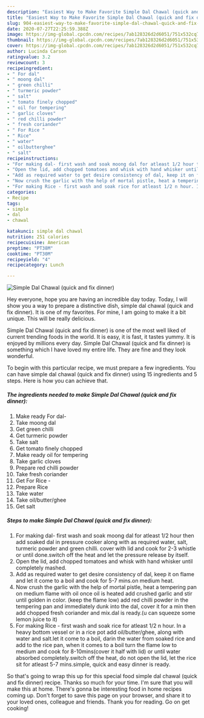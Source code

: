 ```yaml
---
description: "Easiest Way to Make Favorite Simple Dal Chawal (quick and fix dinner)"
title: "Easiest Way to Make Favorite Simple Dal Chawal (quick and fix dinner)"
slug: 904-easiest-way-to-make-favorite-simple-dal-chawal-quick-and-fix-dinner
date: 2020-07-27T22:25:59.388Z
image: https://img-global.cpcdn.com/recipes/7ab128326d2d6051/751x532cq70/simple-dal-chawal-quick-and-fix-dinner-recipe-main-photo.jpg
thumbnail: https://img-global.cpcdn.com/recipes/7ab128326d2d6051/751x532cq70/simple-dal-chawal-quick-and-fix-dinner-recipe-main-photo.jpg
cover: https://img-global.cpcdn.com/recipes/7ab128326d2d6051/751x532cq70/simple-dal-chawal-quick-and-fix-dinner-recipe-main-photo.jpg
author: Lucinda Carson
ratingvalue: 3.2
reviewcount: 3
recipeingredient:
- " For dal"
- " moong dal"
- " green chilli"
- " turmeric powder"
- " salt"
- " tomato finely chopped"
- " oil for tempering"
- " garlic cloves"
- " red chilli powder"
- " fresh coriander"
- " For Rice "
- " Rice"
- " water"
- " oilbutterghee"
- " salt"
recipeinstructions:
- "For making dal- first wash and soak moong dal for atleast 1/2 hour then add soaked dal in pressure cooker along with as required water, salt, turmeric powder and green chilli. cover with lid and cook for 2-3 whistle or until done.switch off the heat and let the pressure release by itself."
- "Open the lid, add chopped tomatoes and whisk with hand whisker until completely mashed."
- "Add as required water to get desire consistency of dal, keep it on flame and let it come to a boil and cook for 5-7 mins.on medium heat."
- "Now crush the garlic with the help of mortal pistle, heat a tempering pan on medium flame with oil once oil is heated add crushed garlic and stir until golden in color. (keep the flame low) add red chilli powder in the tempering pan and immediately dunk into the dal, cover it for a min then add chopped fresh coriander and mix.dal is ready.(u can squeeze some lemon juice to it)"
- "For making Rice - first wash and soak rice for atleast 1/2 n hour. In a heavy bottom vessel or in a rice pot add oil/butter/ghee, along with water and salt.let it come to a boil, darin the water from soaked rice and add to the rice pan, when it comes to a boil turn the flame low to medium and cook for 8-10mins(cover it half with lid) or until water absorbed completely.switch off the heat, do not open the lid, let the rice sit for atleast 5-7 mins.simple, quick and easy dinner is ready."
categories:
- Recipe
tags:
- simple
- dal
- chawal

katakunci: simple dal chawal 
nutrition: 251 calories
recipecuisine: American
preptime: "PT38M"
cooktime: "PT30M"
recipeyield: "4"
recipecategory: Lunch

---
```



![Simple Dal Chawal (quick and fix dinner)](https://img-global.cpcdn.com/recipes/7ab128326d2d6051/751x532cq70/simple-dal-chawal-quick-and-fix-dinner-recipe-main-photo.jpg)

Hey everyone, hope you are having an incredible day today. Today, I will show you a way to prepare a distinctive dish, simple dal chawal (quick and fix dinner). It is one of my favorites. For mine, I am going to make it a bit unique. This will be really delicious.

Simple Dal Chawal (quick and fix dinner) is one of the most well liked of current trending foods in the world. It is easy, it is fast, it tastes yummy. It is enjoyed by millions every day. Simple Dal Chawal (quick and fix dinner) is something which I have loved my entire life. They are fine and they look wonderful.




To begin with this particular recipe, we must prepare a few ingredients. You can have simple dal chawal (quick and fix dinner) using 15 ingredients and 5 steps. Here is how you can achieve that.

<!--inarticleads1-->

##### The ingredients needed to make Simple Dal Chawal (quick and fix dinner):

1. Make ready  For dal-
1. Take  moong dal
1. Get  green chilli
1. Get  turmeric powder
1. Take  salt
1. Get  tomato finely chopped
1. Make ready  oil for tempering
1. Take  garlic cloves
1. Prepare  red chilli powder
1. Take  fresh coriander
1. Get  For Rice -
1. Prepare  Rice
1. Take  water
1. Take  oil/butter/ghee
1. Get  salt




<!--inarticleads2-->

##### Steps to make Simple Dal Chawal (quick and fix dinner):

1. For making dal- first wash and soak moong dal for atleast 1/2 hour then add soaked dal in pressure cooker along with as required water, salt, turmeric powder and green chilli. cover with lid and cook for 2-3 whistle or until done.switch off the heat and let the pressure release by itself.
1. Open the lid, add chopped tomatoes and whisk with hand whisker until completely mashed.
1. Add as required water to get desire consistency of dal, keep it on flame and let it come to a boil and cook for 5-7 mins.on medium heat.
1. Now crush the garlic with the help of mortal pistle, heat a tempering pan on medium flame with oil once oil is heated add crushed garlic and stir until golden in color. (keep the flame low) add red chilli powder in the tempering pan and immediately dunk into the dal, cover it for a min then add chopped fresh coriander and mix.dal is ready.(u can squeeze some lemon juice to it)
1. For making Rice - first wash and soak rice for atleast 1/2 n hour. In a heavy bottom vessel or in a rice pot add oil/butter/ghee, along with water and salt.let it come to a boil, darin the water from soaked rice and add to the rice pan, when it comes to a boil turn the flame low to medium and cook for 8-10mins(cover it half with lid) or until water absorbed completely.switch off the heat, do not open the lid, let the rice sit for atleast 5-7 mins.simple, quick and easy dinner is ready.




So that's going to wrap this up for this special food simple dal chawal (quick and fix dinner) recipe. Thanks so much for your time. I'm sure that you will make this at home. There's gonna be interesting food in home recipes coming up. Don't forget to save this page on your browser, and share it to your loved ones, colleague and friends. Thank you for reading. Go on get cooking!
